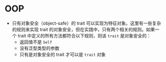 # OOP

- 只有对象安全（object-safe）的 trait 可以实现为特征对象。这里有一些复杂的规则来实现 trait 的对象安全，但在实践中，只有两个相关的规则。如果一个 trait 中定义的所有方法都符合以下规则，则该 `trait` 是对象安全的：
    - 返回值不是 `Self`
    - 没有泛型类型的参数
    - 只有是对象安全的 trait 才可以是 `trait` 对象